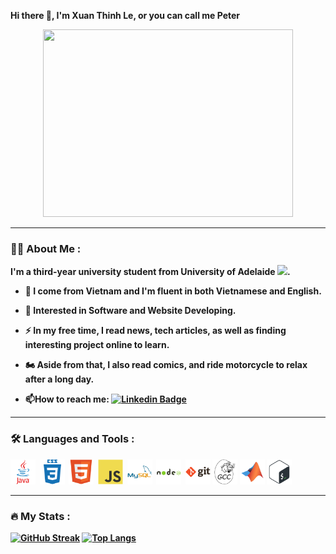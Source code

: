 <b>Hi there 👋, I'm Xuan Thinh Le, or you can call me Peter<b>

<div align="center">
  <img src="https://i.pinimg.com/originals/e4/26/70/e426702edf874b181aced1e2fa5c6cde.gif" width="400" height="300"/>
</div>

  ---

### :man_technologist: About Me :
I'm a third-year university student from University of Adelaide <img src="https://media2.giphy.com/media/Ll22OhMLAlVDb8UQWe/giphy.gif" width="30">.
- :telescope: I come from Vietnam and I'm fluent in both Vietnamese and English.

- :seedling: Interested in Software and Website Developing.

- :zap: In my free time, I read news, tech articles, as well as finding interesting project online to learn.
  
- :motorcycle: Aside from that, I also read comics, and ride motorcycle to relax after a long day.

- :mailbox:How to reach me: [![Linkedin Badge](https://img.shields.io/badge/-kakbar-blue?style=flat&logo=Linkedin&logoColor=white)](https://www.linkedin.com/in/xuan-thinh-le-134a85205/)
---

### :hammer_and_wrench: Languages and Tools :
<div>
  <img src="https://github.com/devicons/devicon/blob/master/icons/java/java-original-wordmark.svg" title="Java" alt="Java" width="40" height="40"/>&nbsp;
  <img src="https://github.com/devicons/devicon/blob/master/icons/css3/css3-plain-wordmark.svg"  title="CSS3" alt="CSS" width="40" height="40"/>&nbsp;
  <img src="https://github.com/devicons/devicon/blob/master/icons/html5/html5-original.svg" title="HTML5" alt="HTML" width="40" height="40"/>&nbsp;
  <img src="https://github.com/devicons/devicon/blob/master/icons/javascript/javascript-original.svg" title="JavaScript" alt="JavaScript" width="40" height="40"/>&nbsp;
  <img src="https://github.com/devicons/devicon/blob/master/icons/mysql/mysql-original-wordmark.svg" title="MySQL"  alt="MySQL" width="40" height="40"/>&nbsp;
  <img src="https://github.com/devicons/devicon/blob/master/icons/nodejs/nodejs-original-wordmark.svg" title="NodeJS" alt="NodeJS" width="40" height="40"/>&nbsp;
  <img src="https://github.com/devicons/devicon/blob/master/icons/git/git-original-wordmark.svg" title="Git" **alt="Git" width="40" height="40"/>
  <img src="https://github.com/devicons/devicon/blob/master/icons/gcc/gcc-plain.svg" title="gcc" **alt="gcc" width="40" height="40"/>
  <img src="https://github.com/devicons/devicon/blob/master/icons/matlab/matlab-original.svg" title="matlab" **alt="matlab" width="40" height="40"/>
  <img src="https://github.com/devicons/devicon/blob/master/icons/bash/bash-original.svg" title="bash" **alt="bash" width="40" height="40"/>
</div>
  
---

### :fire: My Stats :
[![GitHub Streak](http://github-readme-streak-stats.herokuapp.com?user=rthinh2002&theme=dark&background=000000)](https://git.io/streak-stats)
[![Top Langs](https://github-readme-stats.vercel.app/api/top-langs/?username=rthinh2002&layout=compact&theme=vision-friendly-dark)](https://github.com/anuraghazra/github-readme-stats)
